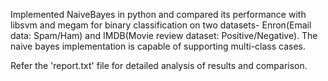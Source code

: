 Implemented NaiveBayes in python and compared its performance with libsvm and megam for binary classification on two datasets- Enron(Email data: Spam/Ham) and IMDB(Movie review dataset: Positive/Negative). The naive bayes implementation is capable of supporting multi-class cases.  

Refer the 'report.txt' file for detailed analysis of results and comparison.  